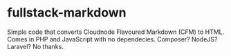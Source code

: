 # fullstack-markdown
Simple code that converts Cloudnode Flavoured Markdown (CFM) to HTML. Comes in PHP and JavaScript with no dependecies. Composer? NodeJS? Laravel? No thanks.
